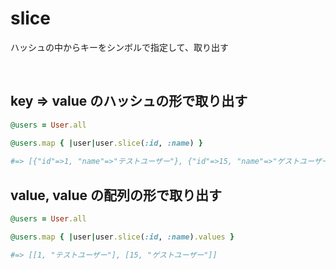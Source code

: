 # slice
  
ハッシュの中からキーをシンボルで指定して、取り出す

 <br>
 
## key => value のハッシュの形で取り出す
```rb
@users = User.all
```
```rb
@users.map { |user|user.slice(:id, :name) }
 
#=> [{"id"=>1, "name"=>"テストユーザー"}, {"id"=>15, "name"=>"ゲストユーザー"}]
```
  
## value, value の配列の形で取り出す
```rb
@users = User.all
```
```rb
@users.map { |user|user.slice(:id, :name).values }

#=> [[1, "テストユーザー"], [15, "ゲストユーザー"]]
```
